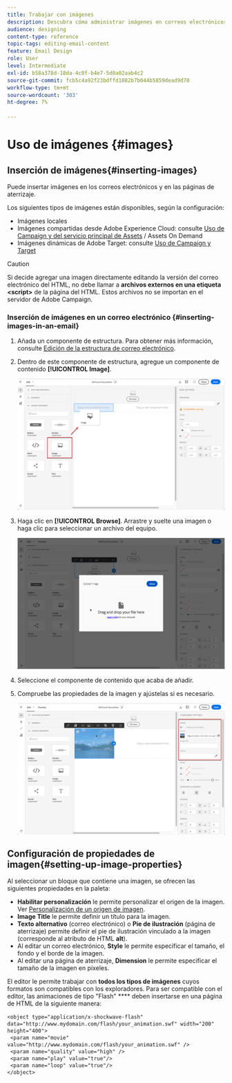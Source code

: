 ```yaml
---
title: Trabajar con imágenes
description: Descubra cómo administrar imágenes en correos electrónicos con Email Designer.
audience: designing
content-type: reference
topic-tags: editing-email-content
feature: Email Design
role: User
level: Intermediate
exl-id: b58a378d-18da-4c0f-b4e7-5d0a02aab4c2
source-git-commit: fcb5c4a92f23bdffd1082b7b044b5859dead9d70
workflow-type: tm+mt
source-wordcount: '303'
ht-degree: 7%

---
```


# Uso de imágenes {#images}

## Inserción de imágenes{#inserting-images}

Puede insertar imágenes en los correos electrónicos y en las páginas de aterrizaje.

Los siguientes tipos de imágenes están disponibles, según la configuración:

* Imágenes locales
* Imágenes compartidas desde Adobe Experience Cloud: consulte [Uso de Campaign y del servicio principal de Assets](../../integrating/using/working-with-campaign-and-assets-core-service.md) / Assets On Demand
* Imágenes dinámicas de Adobe Target: consulte [Uso de Campaign y Target](../../integrating/using/about-campaign-target-integration.md)

>[!CAUTION]
>
>Si decide agregar una imagen directamente editando la versión del correo electrónico del HTML, no debe llamar a **archivos externos en una etiqueta &lt;script>** de la página del HTML. Estos archivos no se importan en el servidor de Adobe Campaign.

### Inserción de imágenes en un correo electrónico {#inserting-images-in-an-email}

1. Añada un componente de estructura. Para obtener más información, consulte [Edición de la estructura de correo electrónico](../../designing/using/designing-from-scratch.md#defining-the-email-structure).
1. Dentro de este componente de estructura, agregue un componente de contenido **[!UICONTROL Image]**.

   ![](assets/des_insert_images_1.png)

1. Haga clic en **[!UICONTROL Browse]**. Arrastre y suelte una imagen o haga clic para seleccionar un archivo del equipo.

   ![](assets/des_insert_images_2.png)

1. Seleccione el componente de contenido que acaba de añadir.
1. Compruebe las propiedades de la imagen y ajústelas si es necesario.

   ![](assets/des_insert_images_3.png)

## Configuración de propiedades de imagen{#setting-up-image-properties}

Al seleccionar un bloque que contiene una imagen, se ofrecen las siguientes propiedades en la paleta:

* **Habilitar personalización** le permite personalizar el origen de la imagen. Ver [Personalización de un origen de imagen](../../designing/using/personalization.md#personalizing-an-image-source).
* **Image Title** le permite definir un título para la imagen.
* **Texto alternativo** (correo electrónico) o **Pie de ilustración** (página de aterrizaje) permite definir el pie de ilustración vinculado a la imagen (corresponde al atributo de HTML **alt**).
* Al editar un correo electrónico, **Style** le permite especificar el tamaño, el fondo y el borde de la imagen.
* Al editar una página de aterrizaje, **Dimension** le permite especificar el tamaño de la imagen en píxeles.

El editor le permite trabajar con **todos los tipos de imágenes** cuyos formatos son compatibles con los exploradores. Para ser compatible con el editor, las animaciones de tipo &quot;Flash&quot; **** deben insertarse en una página de HTML de la siguiente manera:

```
<object type="application/x-shockwave-flash" data="http://www.mydomain.com/flash/your_animation.swf" width="200" height="400">
 <param name="movie" value="http://www.mydomain.com/flash/your_animation.swf" />
 <param name="quality" value="high" />
 <param name="play" value="true"/>
 <param name="loop" value="true"/> 
</object>
```

<!--
## Modifying images with the Adobe Creative SDK{#modifying-images-with-the-adobe-creative-sdk}

You can edit images and use a complete set of features powered by the Adobe Creative SDK to enhance your images directly in the content editor when editing emails or landing pages.

The image editor offers a powerful, full-featured image editing UI component that allows you to edit images and apply effects and frames, original high-quality stickers, beautiful overlays, fun features like tilt shift and color splash, pro-level adjustments and more.

To modify an image with the Adobe Creative SDK:

1. Select the image.
1. In the toolbar, click the Creative Cloud icon.

   ![](assets/des_creative_sdk_icon.png)

1. Select the tool you want to use through the icons on the top of the window to modify the image.

   ![](assets/email_designer_ccsdktoolbar.png)

1. Click **[!UICONTROL Save]** when modifications are done. The updated image is saved on Adobe Campaign server and ready to be used.

>[!NOTE]
>
>Tools offered in the image editor cannot be customized.
-->
